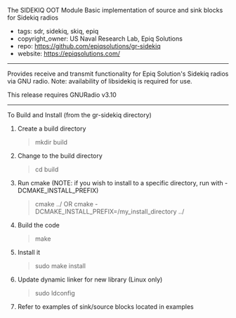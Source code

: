 The SIDEKIQ OOT Module
Basic implementation of source and sink blocks for Sidekiq radios
- tags: sdr, sidekiq, skiq, epiq
- copyright_owner: US Naval Research Lab, Epiq Solutions
- repo: https://github.com/epiqsolutions/gr-sidekiq
- website: https://epiqsolutions.com/ 

---
Provides receive and transmit functionality for Epiq Solution's Sidekiq radios via
GNU radio.  Note: availability of libsidekiq is required for use.

This release requires GNURadio v3.10

---
To Build and Install (from the gr-sidekiq directory)
  1) Create a build directory
      > mkdir build
  2) Change to the build directory
      > cd build
  3) Run cmake 
     (NOTE: if you wish to install to a specific directory, 
          run with -DCMAKE_INSTALL_PREFIX)
      > cmake ../
           OR
      > cmake -DCMAKE_INSTALL_PREFIX=/my_install_directory ../
  4) Build the code
      > make
  5) Install it
      > sudo make install
  6) Update dynamic linker for new library (Linux only)
      > sudo ldconfig
  7) Refer to examples of sink/source blocks located in examples
